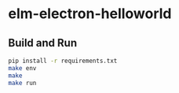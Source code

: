 # elm-electron-helloworld

## Build and Run
```sh
pip install -r requirements.txt
make env
make
make run
```


